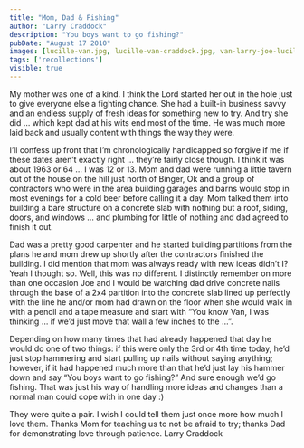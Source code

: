 ```yaml
---
title: "Mom, Dad & Fishing"
author: "Larry Craddock"
description: "You boys want to go fishing?"
pubDate: "August 17 2010"
images: [lucille-van.jpg, lucille-van-craddock.jpg, van-larry-joe-lucille.png, joe-larry-oregon.jpg, larry-lucille-joe.jpg]
tags: ['recollections']
visible: true
---
```

My mother was one of a kind. I think the Lord started her out in the hole just to give everyone else a fighting chance. She had a built-in business savvy and an endless supply of fresh ideas for something new to try. And try she did … which kept dad at his wits end most of the time. He was much more laid back and usually content with things the way they were.

I’ll confess up front that I’m chronologically handicapped so forgive if me if these dates aren’t exactly right … they’re fairly close though. I think it was about 1963 or 64 … I was 12 or 13. Mom and dad were running a little tavern out of the house on the hill just north of Binger, Ok and a group of contractors who were in the area building garages and barns would stop in most evenings for a cold beer before calling it a day. Mom talked them into building a bare structure on a concrete slab with nothing but a roof, siding, doors, and windows … and plumbing for little of nothing and dad agreed to finish it out.

Dad was a pretty good carpenter and he started building partitions from the plans he and mom drew up shortly after the contractors finished the building. I did mention that mom was always ready with new ideas didn’t I? Yeah I thought so. Well, this was no different. I distinctly remember on more than one occasion Joe and I would be watching dad drive concrete nails through the base of a 2x4 partition into the concrete slab lined up perfectly with the line he and/or mom had drawn on the floor when she would walk in with a pencil and a tape measure and start with “You know Van, I was thinking … if we’d just move that wall a few inches to the …”.

Depending on how many times that had already happened that day he would do one of two things: if this were only the 3rd or 4th time today, he’d just stop hammering and start pulling up nails without saying anything; however, if it had happened much more than that he’d just lay his hammer down and say “You boys want to go fishing?” And sure enough we’d go fishing. That was just his way of handling more ideas and changes than a normal man could cope with in one day :)

They were quite a pair. I wish I could tell them just once more how much I love them. Thanks Mom for teaching us to not be afraid to try; thanks Dad for demonstrating love through patience.
Larry Craddock
